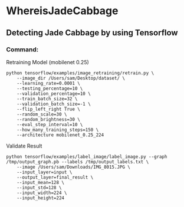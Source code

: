 # WhereisJadeCabbage

## Detecting Jade Cabbage by using Tensorflow 

### Command:

Retraining Model (mobilenet 0.25)
```
python tensorflow/examples/image_retraining/retrain.py \
    --image_dir /Users/sam/Desktop/dataset/ \
    --learning_rate=0.0001 \
    --testing_percentage=10 \
    --validation_percentage=10 \
    --train_batch_size=32 \
    --validation_batch_size=-1 \
    --flip_left_right True \
    --random_scale=30 \
    --random_brightness=30 \
    --eval_step_interval=10 \
    --how_many_training_steps=150 \
    --architecture mobilenet_0.25_224
```

Validate Result
```
python tensorflow/examples/label_image/label_image.py --graph /tmp/output_graph.pb --labels /tmp/output_labels.txt \
    --image /Users/sam/Downloads/IMG_8015.JPG \
    --input_layer=input \
    --output_layer=final_result \
    --input_mean=128 \
    --input_std=128 \
    --input_width=224 \
    --input_height=224
```
